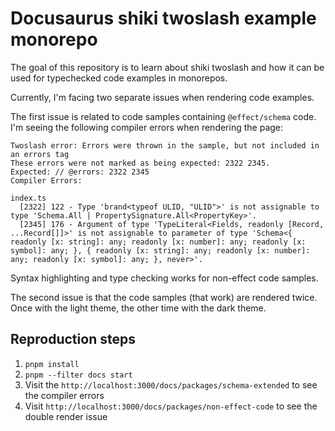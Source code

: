 # Docusaurus shiki twoslash example monorepo

The goal of this repository is to learn about shiki twoslash and how it can be used for typechecked code examples in monorepos.

Currently, I'm facing two separate issues when rendering code examples.

The first issue is related to code samples containing `@effect/schema` code. I'm seeing the following compiler errors when rendering the page:

```
Twoslash error: Errors were thrown in the sample, but not included in an errors tag
These errors were not marked as being expected: 2322 2345. 
Expected: // @errors: 2322 2345
Compiler Errors:

index.ts
  [2322] 122 - Type 'brand<typeof ULID, "ULID">' is not assignable to type 'Schema.All | PropertySignature.All<PropertyKey>'.
  [2345] 176 - Argument of type 'TypeLiteral<Fields, readonly [Record, ...Record[]]>' is not assignable to parameter of type 'Schema<{ readonly [x: string]: any; readonly [x: number]: any; readonly [x: symbol]: any; }, { readonly [x: string]: any; readonly [x: number]: any; readonly [x: symbol]: any; }, never>'.
```

Syntax highlighting and type checking works for non-effect code samples.

The second issue is that the code samples (that work) are rendered twice. Once with the light theme, the other time with the dark theme.

## Reproduction steps

1. `pnpm install`
2. `pnpm --filter docs start`
3. Visit the `http://localhost:3000/docs/packages/schema-extended` to see the compiler errors
4. Visit `http://localhost:3000/docs/packages/non-effect-code` to see the double render issue
